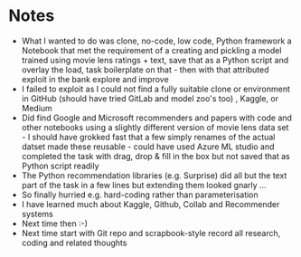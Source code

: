 # Notes
* What I wanted to do was clone,  no-code, low code, Python framework a Notebook that met the requirement of a creating and pickling a model trained using movie lens ratings + text, save that as a Python script and overlay the load, task boilerplate on that - then with that attributed exploit in the bank  explore and improve
* I failed to exploit as I could not find a fully suitable clone or environment in GitHub (should have tried GitLab and model zoo's too) , Kaggle, or Medium 
* Did find Google and Microsoft recommenders and papers with code and other notebooks using a slightly different version of movie lens data set - I should have grokked fast that a few simply renames of the actual datset made these reusable - could have used Azure ML studio and completed the task with drag, drop & fill in the box but not saved that as Python script readily
* The Python recommendation libraries (e.g. Surprise) did all but the text part of the task in a few lines but extending them looked gnarly …
* So finally hurried e.g. hard-coding rather than parameterisation
* I have learned much about Kaggle, Github, Collab and Recommender systems
* Next time then :-)
* Next time start with Git repo and scrapbook-style record all research, coding and related thoughts  

